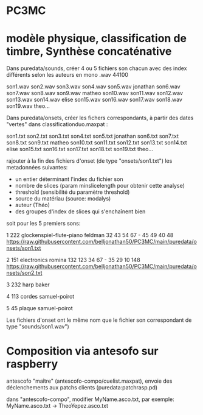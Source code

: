 # PC3MC

# modèle physique, classification de timbre,  Synthèse concaténative

Dans puredata/sounds, créer 4 ou 5 fichiers son chacun avec des index différents selon les auteurs
en mono .wav 44100


son1.wav son2.wav son3.wav son4.wav son5.wav jonathan
son6.wav son7.wav son8.wav son9.wav matheo
son10.wav son11.wav son12.wav son13.wav son14.wav elise
son15.wav son16.wav son17.wav son18.wav son19.wav theo...

Dans puredata/onsets, créer les fichers correspondants, à partir des dates "vertes" dans classificationduo.maxpat :

son1.txt son2.txt son3.txt son4.txt son5.txt jonathan
son6.txt son7.txt son8.txt son9.txt matheo
son10.txt son11.txt son12.txt son13.txt son14.txt elise
son15.txt son16.txt son17.txt son18.txt son19.txt theo...


rajouter à la fin des fichiers d'onset (de type "onsets/son1.txt")
les metadonnées suivantes:
- un entier déterminant l'index du fichier son
- nombre de slices (param minslicelength pour obtenir cette analyse)
- threshold (sensibilité du paramètre threshold)
- source du matériau (source: modalys)
- auteur (Théo)
- des groupes d'index de slices qui s'enchaînent bien

soit pour les 5 premiers sons:

1 222 glockenspiel-flute-piano feldman 32 43 54 67 - 45 49 40 48
https://raw.githubusercontent.com/belljonathan50/PC3MC/main/puredata/onsets/son1.txt

2 151 electronics romina   132 123 34 67 - 35 29 10 148
https://raw.githubusercontent.com/belljonathan50/PC3MC/main/puredata/onsets/son2.txt

3 232 harp baker

4 113 cordes samuel-poirot

5 45 plaque samuel-poirot 

Les fichiers d'onset ont le même nom que le fichier son correspondant de type "sounds/son1.wav")

# Composition via antesofo sur raspberry
antescofo "maître" (antescofo-compo/cuelist.maxpat), envoie des déclenchements aux patchs clients (puredata:patchrasp.pd)

dans "antescofo-compo", modifier MyName.asco.txt, par exemple:
MyName.asco.txt -> TheoYepez.asco.txt
